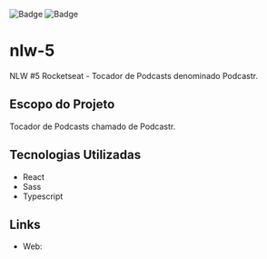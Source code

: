 ![Badge](https://img.shields.io/badge/Spring%20version-2.4.1.RELEASE-green)
![Badge](https://img.shields.io/badge/npm-v6.14.8-red)

# nlw-5
NLW #5 Rocketseat - Tocador de Podcasts denominado Podcastr.


## Escopo do Projeto
Tocador de Podcasts chamado de Podcastr.

## Tecnologias Utilizadas
- React
- Sass
- Typescript

## Links

* Web: 
